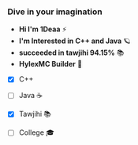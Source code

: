 ### Dive in your imagination


- **Hi I'm 1Deaa** ⚡
- **I'm Interested in C++ and Java** 🪐
- **succeeded in tawjihi 94.15%** 📚
- **HylexMC Builder** 🧱

- [x] C++ 
- [ ] Java ☕
- [x] Tawjihi 📚
- [ ] College 🎓



